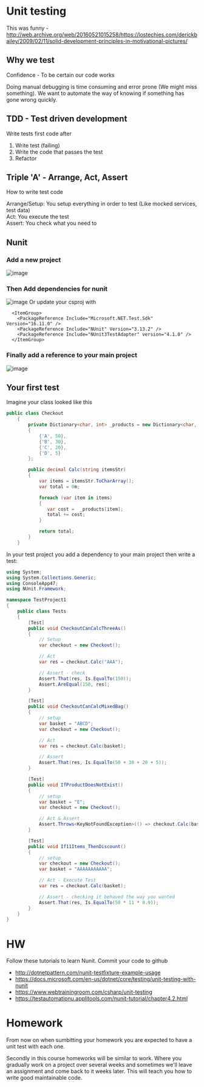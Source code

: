 # Unit testing
This was funny - http://web.archive.org/web/20160521015258/https://lostechies.com/derickbailey/2009/02/11/solid-development-principles-in-motivational-pictures/

## Why we test
Confidence - To be certain our code works

Doing manual debugging is time consuming and error prone (We might miss something). We want to automate the way of knowing if something has gone wrong quickly.


## TDD - Test driven development
Write tests first code after

1. Write test (failing)
2. Write the code that passes the test
3. Refactor


## Triple 'A' - Arrange, Act, Assert
How to write test code

Arrange/Setup: You setup everything in order to test (Like mocked services, test data)  
Act: You execute the test  
Assert: You check what you need to  

## Nunit
### Add a new project
![image](https://user-images.githubusercontent.com/63453969/221358557-2ca29da2-9751-4676-ae36-afdd732f89c4.png)

### Then Add dependencies for nunit

![image](https://user-images.githubusercontent.com/63453969/182658297-e364890f-de66-4439-8199-c5a4660462aa.png)
Or update your csproj with
```
  <ItemGroup>
    <PackageReference Include="Microsoft.NET.Test.Sdk" Version="16.11.0" />
    <PackageReference Include="NUnit" Version="3.13.2" />
    <PackageReference Include="NUnit3TestAdapter" version="4.1.0" />
  </ItemGroup>
```

### Finally add a reference to your main project
![image](https://user-images.githubusercontent.com/63453969/221358642-23553d39-310e-433a-b10e-8e889f504e07.png)




## Your first test
Imagine your class looked like this
```Checkout.cs
public class Checkout
    {
        private Dictionary<char, int> _products = new Dictionary<char, int>
        {
            {'A', 50},
            {'B', 30},
            {'C', 20},
            {'D', 5}
        };

        public decimal Calc(string itemsStr)
        {
            var items = itemsStr.ToCharArray();
            var total = 0m;

            foreach (var item in items)
            {
               var cost =  _products[item];
               total += cost;
            }

            return total;
        }
    }
```

In your test project you add a dependency to your main project then write a test:
```Test.cs
using System;
using System.Collections.Generic;
using ConsoleApp47;
using NUnit.Framework;

namespace TestProject1
{
    public class Tests
    {
        [Test]
        public void CheckoutCanCalcThreeAs()
        {
            // Setup
            var checkout = new Checkout();

            // Act
            var res = checkout.Calc("AAA");

            // Assert - check
            Assert.That(res, Is.EqualTo(150));
            Assert.AreEqual(150, res);
        }

        [Test]
        public void CheckoutCanCalcMixedBag()
        {
            // setup
            var basket = "ABCD";
            var checkout = new Checkout();

            // Act
            var res = checkout.Calc(basket);

            // Assert
            Assert.That(res, Is.EqualTo(50 + 30 + 20 + 5));
        }

        [Test]
        public void IfProductDoesNotExist()
        {
            // setup
            var basket = "E";
            var checkout = new Checkout();

            // Act & Assert
            Assert.Throws<KeyNotFoundException>(() => checkout.Calc(basket));
        }

        [Test]
        public void If11Items_ThenDiscount()
        {
            // setup
            var checkout = new Checkout();
            var basket = "AAAAAAAAAAA";

            // Act - Execute Test
            var res = checkout.Calc(basket);

            // Assert - checking it behaved the way you wanted
            Assert.That(res, Is.EqualTo(50 * 11 * 0.9));
        }
    }
}
```


# HW
Follow these tutorials to learn Nunit. Commit your code to github

- http://dotnetpattern.com/nunit-testfixture-example-usage
- https://docs.microsoft.com/en-us/dotnet/core/testing/unit-testing-with-nunit
- https://www.webtrainingroom.com/csharp/unit-testing
- https://testautomationu.applitools.com/nunit-tutorial/chapter4.2.html


# Homework
From now on when sumbitting your homework you are expected to have a unit test with each one.

Secondly in this course homeworks will be similar to work. Where you gradually work on a project over several weeks and sometimes we'll leave an assignment and come back to it weeks later. This will teach you how to write good maintainable code.


